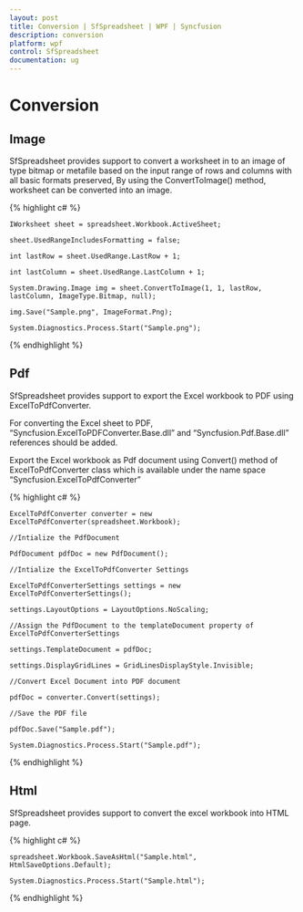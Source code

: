 ```yaml
---
layout: post
title: Conversion | SfSpreadsheet | WPF | Syncfusion
description: conversion
platform: wpf
control: SfSpreadsheet
documentation: ug
---
```


# Conversion

## Image

SfSpreadsheet provides support to convert a worksheet in to an image of type bitmap or metafile based on the input range of rows and columns with all basic formats preserved, By using the ConvertToImage() method, worksheet can be converted into an image.

{% highlight c# %}

    IWorksheet sheet = spreadsheet.Workbook.ActiveSheet;

    sheet.UsedRangeIncludesFormatting = false;

    int lastRow = sheet.UsedRange.LastRow + 1;

    int lastColumn = sheet.UsedRange.LastColumn + 1;

    System.Drawing.Image img = sheet.ConvertToImage(1, 1, lastRow, lastColumn, ImageType.Bitmap, null);

    img.Save("Sample.png", ImageFormat.Png);

    System.Diagnostics.Process.Start("Sample.png");

{% endhighlight %}

## Pdf

SfSpreadsheet provides support to export the Excel workbook to PDF using ExcelToPdfConverter. 

For converting the Excel sheet to PDF, “Syncfusion.ExcelToPDFConverter.Base.dll” and “Syncfusion.Pdf.Base.dll” references should be added.

Export the Excel workbook as Pdf document using Convert() method of ExcelToPdfConverter class which is available under the name space “Syncfusion.ExcelToPdfConverter”

{% highlight c# %}

    ExcelToPdfConverter converter = new ExcelToPdfConverter(spreadsheet.Workbook);

    //Intialize the PdfDocument

    PdfDocument pdfDoc = new PdfDocument();

    //Intialize the ExcelToPdfConverter Settings

    ExcelToPdfConverterSettings settings = new ExcelToPdfConverterSettings();

    settings.LayoutOptions = LayoutOptions.NoScaling;

    //Assign the PdfDocument to the templateDocument property of ExcelToPdfConverterSettings

    settings.TemplateDocument = pdfDoc;

    settings.DisplayGridLines = GridLinesDisplayStyle.Invisible;

    //Convert Excel Document into PDF document

    pdfDoc = converter.Convert(settings);

    //Save the PDF file

    pdfDoc.Save("Sample.pdf");

    System.Diagnostics.Process.Start("Sample.pdf");

{% endhighlight %}

## Html

SfSpreadsheet provides support to convert the excel workbook into HTML page.

{% highlight c# %}

    spreadsheet.Workbook.SaveAsHtml("Sample.html", HtmlSaveOptions.Default);

    System.Diagnostics.Process.Start("Sample.html");

{% endhighlight %}

